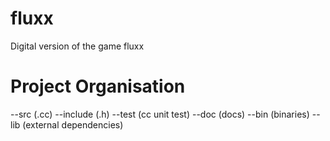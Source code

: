 fluxx
=====

Digital version of the game fluxx

Project Organisation
====================
--src 		(.cc)
--include	(.h)
--test		(cc unit test)
--doc		(docs)
--bin		(binaries)
--lib		(external dependencies)